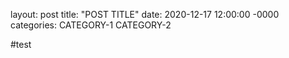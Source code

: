 layout: post
title: "POST TITLE"
date: 2020-12-17 12:00:00 -0000
categories: CATEGORY-1 CATEGORY-2

#test

